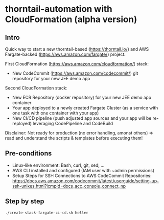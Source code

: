 # thorntail-automation with CloudFormation (alpha version)

## Intro

Quick way to start a new thorntail-based (https://thorntail.io/) and AWS Fargate-backed (https://aws.amazon.com/fargate/) project.

First CloudFormation (https://aws.amazon.com/cloudformation/) stack:
- New CodeCommit (https://aws.amazon.com/codecommit/) git repository for your new JEE demo app

Second CloudFormation stack:
- New ECR Repository (docker repository) for your new JEE demo app container
- Your app deployed to a newly created Fargate Cluster (as a service with one task with one container with your app)
- New CI/CD pipeline (push adjusted app sources and your app will be re-reployed) leveraging CodePipeline and CodeBuild

Disclainer: Not ready for production (no error handling, amonst others) => read and understand the scripts & templates before executing them!

## Pre-conditions

- Linux-like environment: Bash, curl, git, sed, ...
- AWS CLI installed and configured (IAM user with ~admin permissions)
- Setup Steps for SSH Connections to AWS CodeCommit Repositories: https://docs.aws.amazon.com/codecommit/latest/userguide/setting-up-ssh-unixes.html?icmpid=docs_acc_console_connect_np

## Step by step

    ./create-stack-fargate-ci-cd.sh hellee
